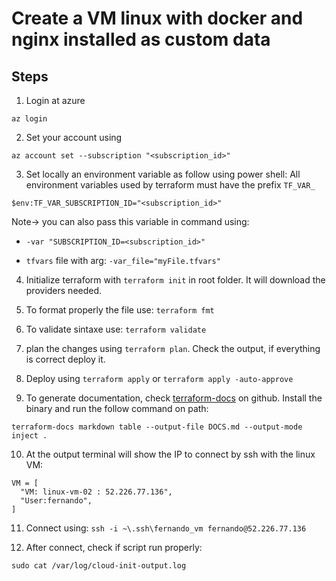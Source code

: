 # Create a VM linux with docker and nginx installed as custom data

## Steps
1. Login at azure
``` pwsh
az login
```

2. Set your  account using
``` pwsh
az account set --subscription "<subscription_id>"
```

3. Set locally an environment variable as follow using power shell:
All environment variables used by terraform must have the prefix `TF_VAR_`
``` pwsh
$env:TF_VAR_SUBSCRIPTION_ID="<subscription_id>"
```
Note-> you can also pass this variable in command using: 

- `-var "SUBSCRIPTION_ID=<subscription_id>"`

- `tfvars` file with arg: `-var_file="myFile.tfvars"`


4. Initialize terraform with `terraform init` in root folder. It will download the providers needed.

5. To format properly the file use: `terraform fmt`

6. To validate sintaxe use: `terraform validate`

7. plan the changes using `terraform plan`. Check the output, if everything is correct deploy it.

8. Deploy using `terraform apply` or `terraform apply -auto-approve`

9. To generate documentation, check [terraform-docs](https://github.com/terraform-docs/terraform-docs) on github. Install the binary and run the follow command on path:
``` pwsh
terraform-docs markdown table --output-file DOCS.md --output-mode inject .
```

10. At the output terminal will show the IP to connect by ssh with the linux VM:
```
VM = [
  "VM: linux-vm-02 : 52.226.77.136",
  "User:fernando",
]
```

11. Connect using: `ssh -i ~\.ssh\fernando_vm fernando@52.226.77.136`

12. After connect, check if script run properly:
```
sudo cat /var/log/cloud-init-output.log
```
